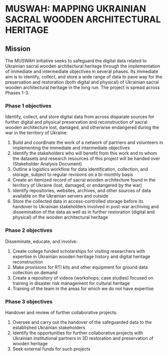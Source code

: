 # MUSWAH: MAPPING UKRAINIAN SACRAL WOODEN ARCHITECTURAL HERITAGE 

## Mission

The MUSWAH initiative seeks to safeguard the digital data related to Ukrainian sacral wooden architectural heritage through the implementation of immediate and intermediate objectives in several phases. Its immediate aim is to identify, collect, and store a wide range of data to pave way for the preservation and restoration (both digital and physical) of Ukrainian sacral wooden architectural heritage in the long run. The project is spread across Phases 1-3.

### Phase 1 objectives

Identify, collect, and store digital data from across disparate sources for further digital and physical preservation and reconstruction of sacral wooden architecture lost, damaged, and otherwise endangered during the war in the territory of Ukraine:

1. Build and coordinate the work of a network of partners and volunteers in implementing the immediate and intermediate objectives
2. Identify the stakeholders who will benefit from this work and to whom the datasets and research resources of this project will be handed over (Stakeholder Analysis Document)
3. Outline a logistics workflow for data identification, collection, and storage, subject to regular revisions on a bi-monthly basis
4. Create an itemized record of sacral wooden architecture found in the territory of Ukraine (lost, damaged, or endangered by the war)
5. Identify repositories, websites, archives, and other sources of data available on the Ukrainian servers and outside 
6. Store the collected data in access-controlled storage before its handover to Ukrainian stakeholders involved in post-war archiving and dissemination of the data as well as in further restoration (digital and physical) of the wooden architectural heritage

### Phase 2 objectives
Disseminate, educate, and involve:

1.	Create college funded scholarships for visiting researchers with expertise in Ukrainian wooden heritage history and digital heritage reconstruction
2.	Make provisions for RTI kits and other equipment for ground data collection on demand
3.	Create a repository of videos (workshops, case studies) focused on training in disaster risk management for cultural heritage 
4.	Training of the team in the areas for which we do not have expertise 

### Phase 3 objectives 
Handover and review of further collaborative projects: 

1.	Oversee and carry out the handover of the safeguarded data to the established Ukrainian stakeholders
2.	Identify the opportunities for further collaborative projects with Ukrainian institutional partners in 3D restoration and preservation of wooden heritage
3.	Seek external funds for such projects
